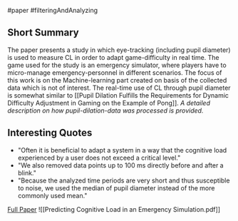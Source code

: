 #paper #filteringAndAnalyzing 

## Short Summary ##
The paper presents a study in which eye-tracking (including pupil diameter) is used to measure CL in order to adapt game-difficulty in real time. The game used for the study is an emergency simulator, where players have to micro-manage emergency-personnel in different scenarios.
The focus of this work is on the Machine-learning part created on basis of the collected data which is not of interest.
The real-time use of CL through pupil diameter is somewhat similar to [[Pupil Dilation Fulfills the Requirements for Dynamic Difficulty Adjustment in Gaming on the Example of Pong]].
*A detailed description on how pupil-dilation-data was processed is provided.*

## Interesting Quotes ##
- "Often it is beneficial to adapt a system in a way that the cognitive load experienced by a user does not exceed a critical level."
- "We also removed data points up to 100 ms directly before and after a blink."
- "Because the analyzed time periods are very short and thus susceptible to noise, we used the median of pupil diameter instead of the more commonly used mean."

[Full Paper](https://dl.acm.org/doi/10.1145/3340555.3353735) ![[Predicting Cognitive Load in an Emergency Simulation.pdf]]